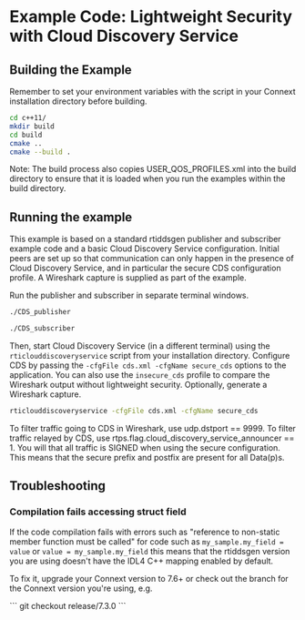 # Example Code: Lightweight Security with Cloud Discovery Service

## Building the Example

Remember to set your environment variables with the script in your Connext
installation directory before building.

```sh
cd c++11/
mkdir build
cd build
cmake ..
cmake --build .
```

Note: The build process also copies USER_QOS_PROFILES.xml into the build
directory to ensure that it is loaded when you run the examples within the build
directory.

## Running the example

This example is based on a standard rtiddsgen publisher and subscriber example
code and a basic Cloud Discovery Service configuration. Initial peers are set up
so that communication can only happen in the presence of Cloud Discovery
Service, and in particular the secure CDS configuration profile.
A Wireshark capture is supplied as part of the example.

Run the publisher and subscriber in separate terminal windows.

```sh
./CDS_publisher
```

```sh
./CDS_subscriber
```

Then, start Cloud Discovery Service (in a different terminal) using the
`rticlouddiscoveryservice` script from your installation directory. Configure
CDS by passing the `-cfgFile cds.xml -cfgName secure_cds` options to the
application. You can also use the `insecure_cds` profile to compare the
Wireshark output without lightweight security. Optionally, generate a Wireshark capture.

```sh
rticlouddiscoveryservice -cfgFile cds.xml -cfgName secure_cds
```

To filter traffic going to CDS in Wireshark, use udp.dstport == 9999. To filter
traffic relayed by CDS, use rtps.flag.cloud_discovery_service_announcer == 1.
You will that all traffic is SIGNED when using the secure configuration.
This means that the secure prefix and postfix are present for all Data(p)s.


## Troubleshooting

### Compilation fails accessing struct field

If the code compilation fails with errors such as "reference to non-static member
function must be called" for code such as `my_sample.my_field = value` or
`value = my_sample.my_field` this means that the rtiddsgen version you are using
doesn't have the IDL4 C++ mapping enabled by default.

To fix it, upgrade your Connext version to 7.6+ or check out the branch for the
Connext version you're using, e.g.

\```
git checkout release/7.3.0
\```
